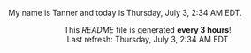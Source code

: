 My name is Tanner and today is Thursday, July 3, 2:34 AM EDT.

<p align="center">This <i>README</i> file is generated <b>every 3 hours</b>!</br>Last refresh: Thursday, July 3, 2:34 AM EDT<br /></p>
